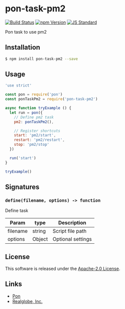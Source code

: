 pon-task-pm2
==========

<!---
This file is generated by ape-tmpl. Do not update manually.
--->

<!-- Badge Start -->
<a name="badges"></a>

[![Build Status][bd_travis_shield_url]][bd_travis_url]
[![npm Version][bd_npm_shield_url]][bd_npm_url]
[![JS Standard][bd_standard_shield_url]][bd_standard_url]

[bd_repo_url]: https://github.com/realglobe-Inc/pon-task-pm2
[bd_travis_url]: http://travis-ci.org/realglobe-Inc/pon-task-pm2
[bd_travis_shield_url]: http://img.shields.io/travis/realglobe-Inc/pon-task-pm2.svg?style=flat
[bd_travis_com_url]: http://travis-ci.com/realglobe-Inc/pon-task-pm2
[bd_travis_com_shield_url]: https://api.travis-ci.com/realglobe-Inc/pon-task-pm2.svg?token=
[bd_license_url]: https://github.com/realglobe-Inc/pon-task-pm2/blob/master/LICENSE
[bd_codeclimate_url]: http://codeclimate.com/github/realglobe-Inc/pon-task-pm2
[bd_codeclimate_shield_url]: http://img.shields.io/codeclimate/github/realglobe-Inc/pon-task-pm2.svg?style=flat
[bd_codeclimate_coverage_shield_url]: http://img.shields.io/codeclimate/coverage/github/realglobe-Inc/pon-task-pm2.svg?style=flat
[bd_gemnasium_url]: https://gemnasium.com/realglobe-Inc/pon-task-pm2
[bd_gemnasium_shield_url]: https://gemnasium.com/realglobe-Inc/pon-task-pm2.svg
[bd_npm_url]: http://www.npmjs.org/package/pon-task-pm2
[bd_npm_shield_url]: http://img.shields.io/npm/v/pon-task-pm2.svg?style=flat
[bd_standard_url]: http://standardjs.com/
[bd_standard_shield_url]: https://img.shields.io/badge/code%20style-standard-brightgreen.svg

<!-- Badge End -->


<!-- Description Start -->
<a name="description"></a>

Pon task to use pm2

<!-- Description End -->


<!-- Overview Start -->
<a name="overview"></a>



<!-- Overview End -->


<!-- Sections Start -->
<a name="sections"></a>

<!-- Section from "doc/guides/01.Installation.md.hbs" Start -->

<a name="section-doc-guides-01-installation-md"></a>

Installation
-----

```bash
$ npm install pon-task-pm2 --save
```


<!-- Section from "doc/guides/01.Installation.md.hbs" End -->

<!-- Section from "doc/guides/02.Usage.md.hbs" Start -->

<a name="section-doc-guides-02-usage-md"></a>

Usage
---------

```javascript
'use strict'

const pon = require('pon')
const ponTaskPm2 = require('pon-task-pm2')

async function tryExample () {
  let run = pon({
    // Define pm2 task
    pm2: ponTaskPm2(),

    // Register shortcuts
    start: 'pm2/start',
    restart: 'pm2/restart',
    stop: 'pm2/stop'
  })

  run('start')
}

tryExample()

```


<!-- Section from "doc/guides/02.Usage.md.hbs" End -->

<!-- Section from "doc/guides/03.Signature.md.hbs" Start -->

<a name="section-doc-guides-03-signature-md"></a>

Signatures
---------


### `define(filename, options) -> function`

Define task

| Param | type | Description |
| ---- | --- | ----------- |
| filename | string |  Script file path |
| options | Object |  Optional settings |



<!-- Section from "doc/guides/03.Signature.md.hbs" End -->


<!-- Sections Start -->


<!-- LICENSE Start -->
<a name="license"></a>

License
-------
This software is released under the [Apache-2.0 License](https://github.com/realglobe-Inc/pon-task-pm2/blob/master/LICENSE).

<!-- LICENSE End -->


<!-- Links Start -->
<a name="links"></a>

Links
------

+ [Pon][pon_url]
+ [Realglobe, Inc.][realglobe,_inc__url]

[pon_url]: https://github.com/realglobe-Inc/pon
[realglobe,_inc__url]: http://realglobe.jp

<!-- Links End -->
